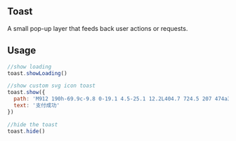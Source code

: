 ## Toast

A small pop-up layer that feeds back user actions or requests.

## Usage

```js
//show loading
toast.showLoading()

//show custom svg icon toast
toast.show({
  path: 'M912 190h-69.9c-9.8 0-19.1 4.5-25.1 12.2L404.7 724.5 207 474a32 32 0 0 0-25.1-12.2H112c-6.7 0-10.4 7.7-6.3 12.9l273.9 347c12.8 16.2 37.4 16.2 50.3 0l488.4-618.9c4.1-5.1.4-12.8-6.3-12.8z',
  text: '支付成功'
})

//hide the toast
toast.hide()
```

